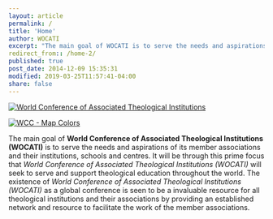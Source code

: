 ```yaml
---
layout: article
permalink: /
title: 'Home'
author: WOCATI
excerpt: "The main goal of WOCATI is to serve the needs and aspirations of its member associations and their institutions, schools and centres. It will be through this prime focus that WOCATI will seek to serve and support theological education throughout the world. The existence of WOCATI as a global conference is seen to be a invaluable resource for all theological institutions and their associations by providing an established network and resource to facilitate the work of the member associations."
redirect_from:: /home-2/
published: true
post_date: 2014-12-09 15:35:31
modified: 2019-03-25T11:57:41-04:00
share: false
---
```


[![World Conference of Associated Theological Institutions](https://wocati.org/wp-content/uploads/2012/06/WOCATI-logo.png "WOCATI logo")](https://wocati.org/wp-content/uploads/2012/06/WOCATI-logo.png)

[![](https://wocati.org/wp-content/uploads/2012/06/map-colour-layers.png "WCC - Map Colors")](https://wocati.org/wp-content/uploads/2012/06/map-colour-layers.png)

The main goal of **World Conference of Associated Theological Institutions (WOCATI)** is to serve the needs and aspirations of its member associations and their institutions, schools and centres. It will be through this prime focus that _World Conference of Associated Theological Institutions (WOCATI)_ will seek to serve and support theological education throughout the world. The existence of _World Conference of Associated Theological Institutions (WOCATI)_ as a global conference is seen to be a invaluable resource for all theological institutions and their associations by providing an established network and resource to facilitate the work of the member associations.

